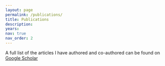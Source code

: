```yaml
---
layout: page
permalink: /publications/
title: Publications
description: 
years: 
nav: true
nav_order: 2
---
```

<!-- _pages/publications.md -->
A full list of the articles I have authored and co-authored can be found on [Google Scholar](https://scholar.google.com/citations?hl=en&user=YWUV9zYAAAAJ)


